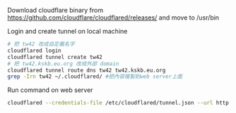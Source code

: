 Download cloudflare binary from https://github.com/cloudflare/cloudflared/releases/ and move to /usr/bin

Login and create tunnel on local machine
```bash
# 把 tw42 改成自定義名字
cloudflared login
cloudflared tunnel create tw42
# 把 tw42.kskb.eu.org 改成外部 domain
cloudflared tunnel route dns tw42 tw42.kskb.eu.org
grep -Irn tw42 ~/.cloudflared/ #把內容複製到web server上面
```

Run command on web server
```bash
cloudflared --credentials-file /etc/cloudflared/tunnel.json --url http://127.0.0.1:$WEB_PORT tunnel run tw42
```
